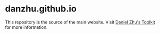 danzhu.github.io
================

This repository is the source of the main website. Visit [Daniel Zhu's Toolkit](http://danielzhu.tk/) for more information.
